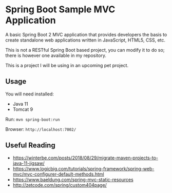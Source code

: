 # Spring Boot Sample MVC Application
A basic Spring Boot 2 MVC application that provides developers the basis to create standalone web applications written in JavaScript, HTML5, CSS, etc.

This is not a RESTful Spring Boot based project, you can modify it to do so; there is however one available in my repository.

This is a project I will be using in an upcoming pet project.

## Usage

You will need installed:

- Java 11
- Tomcat 9

Run: `mvn spring-boot:run`

Browser: `http://localhost:7002/`

## Useful Reading

- https://winterbe.com/posts/2018/08/29/migrate-maven-projects-to-java-11-jigsaw/
- https://www.logicbig.com/tutorials/spring-framework/spring-web-mvc/mvc-configurer-default-methods.html
- https://www.baeldung.com/spring-mvc-static-resources
- http://zetcode.com/spring/custom404page/